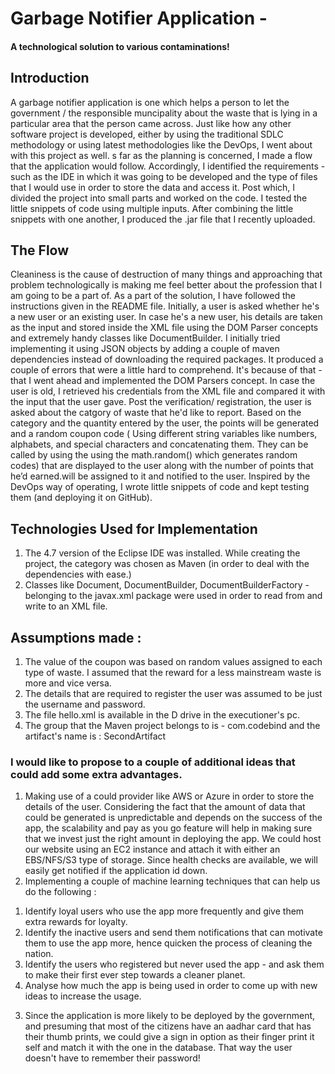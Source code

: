 # Garbage Notifier Application - 
#### A technological solution to various contaminations!

## Introduction
A garbage notifier application is one which helps a person to let the government / the responsible muncipality about the waste that is lying in a particular area that the person came across. 
Just like how any other software project is developed, either by using the traditional SDLC methodology or using latest methodologies like the DevOps, I went about with this project as well. s far as the planning is concerned, I made a flow that the application would follow. Accordingly, I identified the requirements - such as the IDE in which it was going to be developed and the type of files that I would use in order to store the data and access it. Post which, I divided the project into small parts and worked on the code. I tested the little snippets of code using multiple inputs. After combining the little snippets with one another, I produced the .jar file that I recently uploaded.

## The Flow 
Cleaniness is the cause of destruction of many things and approaching that problem technologically is making me feel better about 
the profession that I am going to be a part of.
As a part of the solution, I have followed the instructions given in the README file. Initially, a user is asked whether 
he's a new user or an existing user. In case he's a new user, his details are taken as the input and stored inside the XML 
file using the DOM Parser concepts and extremely handy classes like DocumentBuilder. I initially tried implementing it using JSON objects by adding a couple of maven dependencies instead of downloading the required packages. It produced a couple of errors that 
were a little hard to comprehend. It's because of that - that I went ahead and implemented the DOM Parsers concept. In case the user is
old, I retrieved his credentials from the XML file and compared it with the input that the user gave. Post the verification/ registration, the user is asked about the catgory of waste that he'd like to report. Based on the category and the quantity entered by the user, the points will be generated and a random coupon code ( Using different string variables like numbers, alphabets, and special characters and concatenating them. They can be called by using the using the math.random() which generates random codes) that are displayed to the user along with the number of points that he’d earned.will be assigned to it and notified to the user. Inspired by the DevOps way of operating, I wrote little snippets of code and kept testing them (and deploying it on GitHub). 

## Technologies Used for Implementation 
1. The 4.7 version of the Eclipse IDE was installed. While creating the project, the category was chosen as Maven (in order to deal with the dependencies with ease.)
2. Classes like Document, DocumentBuilder, DocumentBuilderFactory - belonging to the javax.xml package were used in order to read from and write to an XML file. 

## Assumptions made :
1. The value of the coupon was based on random values assigned to each type of waste. I assumed that the reward for a less mainstream waste is more and vice versa.
2. The details that are required to register the user was assumed to be just the username and password.
3. The file hello.xml is available in the D drive in the executioner's pc.
4. The group that the Maven project belongs to is - com.codebind and the artifact's name is : SecondArtifact

### I would like to propose to a couple of additional ideas that could add some extra advantages.
1. Making use of a could provider like AWS or Azure in order to store the details of the user. Considering the fact that the amount of 
data that could be generated is unpredictable and depends on the success of the app, the scalability and pay as you go feature will help
in making sure that we invest just the right amount in deploying the app. We could host our website using an EC2 instance and attach it 
with either an EBS/NFS/S3 type of storage. Since health checks are available, we will easily get notified if the application id down.
2. Implementing a couple of machine learning techniques that can help us do the following :
  1) Identify loyal users who use the app more frequently and give them extra rewards for loyalty.
  2) Identify the inactive users and send them notifications that can motivate them to use the app more, hence quicken the process of 
  cleaning the nation.
  3) Identify the users who registered but never used the app - and ask them to make their first ever step towards a cleaner planet.
  4) Analyse how much the app is being used in order to come up with new ideas to increase the usage.
3. Since the application is more likely to be deployed by the government, and presuming that most of the citizens have an aadhar card that 
has their thumb prints, we could give a sign in option as their finger print it self and match it with the one in the database. That way 
the user doesn't have to remember their password!

